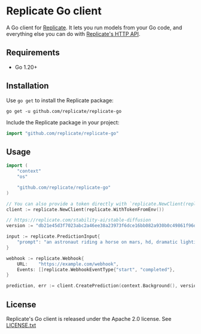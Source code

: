# Replicate Go client

A Go client for [Replicate](https://replicate.com).
It lets you run models from your Go code,
and everything else you can do with
[Replicate's HTTP API](https://replicate.com/docs/reference/http).

## Requirements

- Go 1.20+

## Installation

Use `go get` to install the Replicate package:

```console
go get -u github.com/replicate/replicate-go
```

Include the Replicate package in your project:

```go
import "github.com/replicate/replicate-go"
```

## Usage

```go
import (
	"context"
	"os"

	"github.com/replicate/replicate-go"
)

// You can also provide a token directly with `replicate.NewClient(replicate.WithToken("r8_..."))`
client := replicate.NewClient(replicate.WithTokenFromEnv())

// https://replicate.com/stability-ai/stable-diffusion
version := "db21e45d3f7023abc2a46ee38a23973f6dce16bb082a930b0c49861f96d1e5bf"

input := replicate.PredictionInput{
  	"prompt": "an astronaut riding a horse on mars, hd, dramatic lighting",
}

webhook := replicate.Webhook{
  	URL:    "https://example.com/webhook",
  	Events: []replicate.WebhookEventType{"start", "completed"},
}

prediction, err := client.CreatePrediction(context.Background(), version, input, &webhook)
```

## License

Replicate's Go client is released under the Apache 2.0 license.
See [LICENSE.txt](LICENSE.txt)
